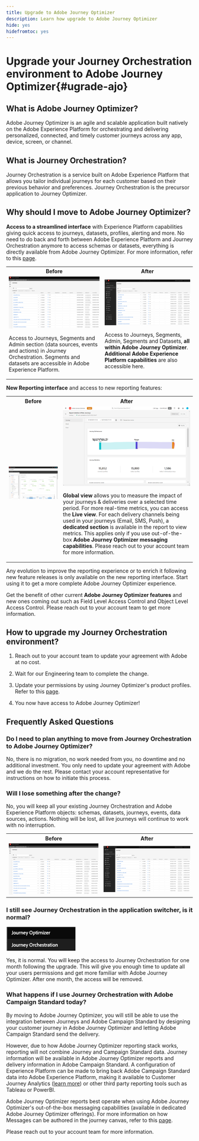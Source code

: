 ```yaml
---
title: Upgrade to Adobe Journey Optimizer
description: Learn how upgrade to Adobe Journey Optimizer
hide: yes
hidefromtoc: yes
---
```


# Upgrade your Journey Orchestration environment to Adobe Journey Optimizer{#ugrade-ajo}

## What is Adobe Journey Optimizer?

Adobe Journey Optimizer is an agile and scalable application built natively on the Adobe Experience Platform for orchestrating and delivering personalized, connected, and timely customer journeys across any app, device, screen, or channel.​

## What is Journey Orchestration?

Journey Orchestration is a service built on Adobe Experience Platform that allows you tailor individual journeys for each customer based on their previous behavior and preferences. Journey Orchestration is the precursor application to Journey Optimizer. 

## Why should I move to Adobe Journey Optimizer?

**Access to a streamlined interface** with Experience Platform capabilities giving quick access to journeys, datasets, profiles, alerting and more. No need to do back and forth between Adobe Experience Platform and Journey Orchestration anymore to access schemas or datasets, everything is directly available from Adobe Journey Optimizer. For more information, refer to this [page](https://experienceleague.adobe.com/docs/journey-optimizer/using/get-started/user-interface.html).

<table>
<tr>
<th>Before</th>
<th>After</th>
</tr>
<tr>
<td><img src="../assets/migration-ajo-1.png"><p>Access to Journeys, Segments and Admin section (data sources, events and actions) in Journey Orchestration. Segments and datasets are accessible in Adobe Experience Platform. </p></td>
<td><img src="../assets/migration-ajo-2.png"><p>Access to Journeys, Segments, Admin, Segments and Datasets, <strong>all within Adobe Journey Optimizer</strong>. <strong>Additional Adobe Experience Platform capabilities</strong> are also accessible here.</p></td>
</tr>
</table>

**New Reporting interface** and access to new reporting features:

<table>
<tr>
<th>Before</th>
<th>After</th>
</tr>
<tr>
<td><img src="../assets/migration-ajo-5.png"></td>
<td><img src="../assets/migration-ajo-6.png"><p><strong>Global view</strong> allows you to measure the impact of your journeys & deliveries over a selected time period. For more real-time metrics, you can access the <strong>Live view</strong>. For each delivery channels being used in your journeys (Email, SMS, Push), a <strong>dedicated section</strong> is available in the report to view metrics. This applies only if you use out-of-the-box <strong>Adobe Journey Optimizer messaging capabilities</strong>. Please reach out to your account team for more information.</p></td>
</tr>
</table>

Any evolution to improve the reporting experience or to enrich it following new feature releases is only available on the new reporting interface. Start using it to get a more complete Adobe Journey Optimizer experience.

Get the benefit of other current **Adobe Journey Optimizer features** and new ones coming out such as Field Level Access Control and Object Level Access Control. Please reach out to your account team to get more information.

## How to upgrade my Journey Orchestration environment?

1. Reach out to your account team to update your agreement with Adobe at no cost. 

1. Wait for our Engineering team to complete the change. 

1. Update your permissions by using Journey Optimizer's product profiles. Refer to this [page](  https://experienceleague.adobe.com/docs/journey-optimizer/using/administration/ootb-product-profiles.html).

1. You now have access to Adobe Journey Optimizer!

## Frequently Asked Questions

### Do I need to plan anything to move from Journey Orchestration to Adobe Journey Optimizer?

No, there is no migration, no work needed from you, no downtime and no additional investment. You only need to update your agreement with Adobe and we do the rest. Please contact your account representative for instructions on how to initiate this process. 

### Will I lose something after the change?

No, you will keep all your existing Journey Orchestration and Adobe Experience Platform objects: schemas, datasets, journeys, events, data sources, actions. Nothing will be lost, all live journeys will continue to work with no interruption.

<table>
<tr>
<th>Before</th>
<th>After</th>
</tr>
<tr>
<td><img src="../assets/migration-ajo-7.png"></td>
<td><img src="../assets/migration-ajo-8.png"></td>
</tr>
</table>

### I still see Journey Orchestration in the application switcher, is it normal?

![](../assets/migration-ajo-9.png)

Yes, it is normal. You will keep the access to Journey Orchestration for one month following the upgrade. This will give you enough time to update all your users permissions and get more familiar with Adobe Journey Optimizer. After one month, the access will be removed.

### What happens if I use Journey Orchestration with Adobe Campaign Standard today?

By moving to Adobe Journey Optimizer, you will still be able to use the integration between Journeys and Adobe Campaign Standard by designing your customer journey in Adobe Journey Optimizer and letting Adobe Campaign Standard send the delivery.

However, due to how Adobe Journey Optimizer reporting stack works, reporting will not combine Journey and Campaign Standard data. Journey information will be available in Adobe Journey Optimizer reports and delivery information in Adobe Campaign Standard. A configuration of Experience Platform can be made to bring back Adobe Campaign Standard data into Adobe Experience Platform, making it  available to Customer Journey Analytics ([learn more](https://business.adobe.com/products/experience-platform/customer-journey-analytics.html)) or other third party reporting tools such as Tableau or PowerBI.

Adobe Journey Optimizer reports best operate when using Adobe Journey Optimizer's out-of-the-box messaging capabilities (available in dedicated Adobe Journey Optimizer offerings). For more information on how Messages can be authored in the journey canvas, refer to this [page](https://experienceleague.adobe.com/docs/journey-optimizer/using/messages/messages-in-journeys.html).

Please reach out to your account team for more information.